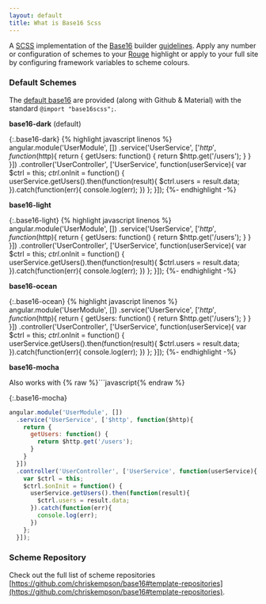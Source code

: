 ```yaml
---
layout: default
title: What is Base16 Scss
---
```


A [SCSS](https://sass-lang.com/) implementation of the [Base16](https://github.com/chriskempson/base16) builder [guidelines](https://github.com/chriskempson/base16/blob/master/styling.md).   Apply any number or configuration of schemes to your [Rouge](http://rouge.jneen.net/) highlight or apply to your full site by configuring framework variables to scheme colours.

### Default Schemes

The [default base16](https://github.com/chriskempson/base16-default-schemes) are provided (along with Github & Material) with the standard `@import "base16scss";`.

**base16-dark** (default)

{:.base16-dark}
{% highlight javascript linenos %}
angular.module('UserModule', [])
  .service('UserService', ['$http', function($http){
    return {
      getUsers: function() {
        return $http.get('/users');
      }
    }    
  }])
  .controller('UserController', ['UserService', function(userService){
    var $ctrl = this;
    $ctrl.$onInit = function() {
      userService.getUsers().then(function(result){
        $ctrl.users = result.data;
      }).catch(function(err){
        console.log(err);
      })
    };
  }]);
{%- endhighlight -%}

**base16-light**

{:.base16-light}
{% highlight javascript linenos %}
angular.module('UserModule', [])
  .service('UserService', ['$http', function($http){
    return {
      getUsers: function() {
        return $http.get('/users');
      }
    }    
  }])
  .controller('UserController', ['UserService', function(userService){
    var $ctrl = this;
    $ctrl.$onInit = function() {
      userService.getUsers().then(function(result){
        $ctrl.users = result.data;
      }).catch(function(err){
        console.log(err);
      })
    };
  }]);
{%- endhighlight -%}

**base16-ocean**

{:.base16-ocean}
{% highlight javascript linenos %}
angular.module('UserModule', [])
  .service('UserService', ['$http', function($http){
    return {
      getUsers: function() {
        return $http.get('/users');
      }
    }    
  }])
  .controller('UserController', ['UserService', function(userService){
    var $ctrl = this;
    $ctrl.$onInit = function() {
      userService.getUsers().then(function(result){
        $ctrl.users = result.data;
      }).catch(function(err){
        console.log(err);
      })
    };
  }]);
{%- endhighlight -%}

**base16-mocha**

Also works with {% raw %}```javascript{% endraw %} 

{:.base16-mocha}
```javascript
angular.module('UserModule', [])
  .service('UserService', ['$http', function($http){
    return {
      getUsers: function() {
        return $http.get('/users');
      }
    }    
  }])
  .controller('UserController', ['UserService', function(userService){
    var $ctrl = this;
    $ctrl.$onInit = function() {
      userService.getUsers().then(function(result){
        $ctrl.users = result.data;
      }).catch(function(err){
        console.log(err);
      })
    };
  }]);
```

### Scheme Repository

Check out the full list of scheme repositories [https://github.com/chriskempson/base16#template-repositories](https://github.com/chriskempson/base16#template-repositories).